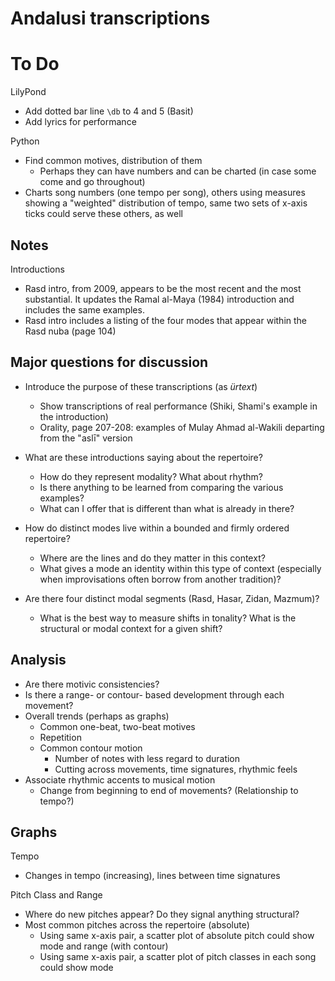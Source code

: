 # Andalusi transcriptions

# To Do

LilyPond

* Add dotted bar line `\db` to 4 and 5 (Basit)
* Add lyrics for performance

Python

* Find common motives, distribution of them
	* Perhaps they can have numbers and can be charted (in case some come and go throughout)
* Charts song numbers (one tempo per song), others using measures showing a "weighted" distribution of tempo, same two sets of x-axis ticks could serve these others, as well

## Notes

Introductions

* Rasd intro, from 2009, appears to be the most recent and the most substantial. It updates the Ramal al-Maya (1984) introduction and includes the same examples.
* Rasd intro includes a listing of the four modes that appear within the Rasd nuba (page 104)

## Major questions for discussion

* Introduce the purpose of these transcriptions (as *ürtext*)
	* Show transcriptions of real performance (Shiki, Shami's example in the introduction)
	* Orality, page 207-208: examples of Mulay Ahmad al-Wakili departing from the "aslī" version

* What are these introductions saying about the repertoire?
	* How do they represent modality? What about rhythm?
	* Is there anything to be learned from comparing the various examples?
	* What can I offer that is different than what is already in there?

* How do distinct modes live within a bounded and firmly ordered repertoire?
	* Where are the lines and do they matter in this context?
	* What gives a mode an identity within this type of context (especially when improvisations often borrow from another tradition)?

* Are there four distinct modal segments (Rasd, Hasar, Zidan, Mazmum)?
	* What is the best way to measure shifts in tonality? What is the structural or modal context for a given shift?

## Analysis

* Are there motivic consistencies?
* Is there a range- or contour- based development through each movement?
* Overall trends (perhaps as graphs)
	* Common one-beat, two-beat motives
	* Repetition
	* Common contour motion
		* Number of notes with less regard to duration
		* Cutting across movements, time signatures, rhythmic feels
* Associate rhythmic accents to musical motion
	* Change from beginning to end of movements? (Relationship to tempo?)

## Graphs

Tempo

* Changes in tempo (increasing), lines between time signatures

Pitch Class and Range

* Where do new pitches appear? Do they signal anything structural?
* Most common pitches across the repertoire (absolute)
	* Using same x-axis pair, a scatter plot of absolute pitch could show mode and range (with contour)
	* Using same x-axis pair, a scatter plot of pitch classes in each song could show mode

